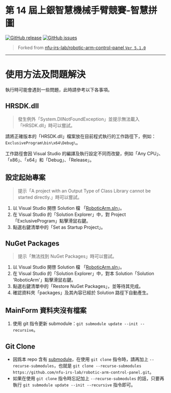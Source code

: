 # 第 14 屆上銀智慧機械手臂競賽-智慧拼圖

[![GitHub release](https://img.shields.io/github/release/nfu-irs-lab/hiwinrobot-14-puzzle.svg)](https://github.com/nfu-irs-lab/hiwinrobot-14-puzzle/releases)
[![GitHub issues](https://img.shields.io/github/issues/nfu-irs-lab/hiwinrobot-14-puzzle.svg)](https://github.com/nfu-irs-lab/hiwinrobot-14-puzzle/issues)

> Forked from [nfu-irs-lab/robotic-arm-control-panel `Ver 5.1.0`](https://github.com/nfu-irs-lab/robotic-arm-control-panel/releases/tag/v5.1.0)

---

# 使用方法及問題解決
執行時可能會遇到一些問題，此時請參考以下各事項。

## HRSDK.dll
> 發生例外「System.DllNotFoundException」並提示無法載入「HRSDK.dll」時可以嘗試。

請將正確版本的「HRSDK.dll」檔案放在目前程式執行的工作路徑下，例如：`ExclusiveProgram\bin\x64\Debug\`。

工作路徑會因 Visual Studio 的編譯及執行設定不同而改變，例如「Any CPU」、「x86」、「x64」和「Debug」、「Release」。

## 設定起始專案
> 提示「A project with an Output Type of Class Library cannot be started directly.」時可以嘗試。

1. 以 Visual Studio 開啓 Solution 檔 「[RoboticArm.sln](/RoboticArm.sln)」。
2. 在 Visual Studio 的「Solution Explorer」中，對 Project「ExclusiveProgram」點擊滑鼠右鍵。
3. 點選右鍵清單中的「Set as Startup Project」。

## NuGet Packages
> 提示「無法找到 NuGet Packages」時可以嘗試。

1. 以 Visual Studio 開啓 Solution 檔 「[RoboticArm.sln](/RoboticArm.sln)」。
2. 在 Visual Studio 的「Solution Explorer」中，對本 Solution「Solution 'RoboticArm'」點擊滑鼠右鍵。
3. 點選右鍵清單中的「Restore NuGet Packages」，並等待其完成。
4. 確認資料夾「packages」及其內容已經於 Solution 路徑下自動產生。

## MainForm 資料夾沒有檔案

1. 使用 git 指令更新 submodule：`git submodule update --init --recursive`。

## Git Clone

- 因爲本 repo 含有 [submodule](https://git-scm.com/book/en/v2/Git-Tools-Submodules)，在使用 `git clone` 指令時，請再加上 `--recurse-submodules`，也就是 `git clone --recurse-submodules https://github.com/nfu-irs-lab/robotic-arm-control-panel.git`。
- 如果在使用 `git clone` 指令時忘記加上 `--recurse-submodules` 的話，只要再執行 `git submodule update --init --recursive` 指令即可。


